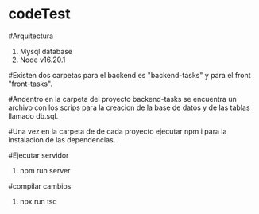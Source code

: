 # codeTest

#Arquitectura
1. Mysql database
2. Node v16.20.1

#Existen dos carpetas para el backend es "backend-tasks" y para el front "front-tasks".

#Andentro en la carpeta del proyecto backend-tasks se encuentra un archivo con los scrips para la creacion de la base de datos y de las tablas llamado db.sql.

#Una vez en la carpeta de de cada proyecto ejecutar npm i para la instalacion de las dependencias.


#Ejecutar servidor
1. npm run server

#compilar cambios 
1. npx run tsc



   
